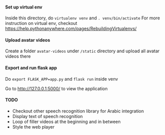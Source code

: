 #### Set up virtual env
Inside this directory, do `virtualenv venv` and `. venv/bin/activate`
For more instruction on virtual env, checkout https://help.pythonanywhere.com/pages/RebuildingVirtualenvs/

#### Upload avatar videos
Create a folder `avatar-videos` under `/static` directory and upload all avatar videos there

#### Export and run flask app
Do `export FLASK_APP=app.py` and `flask run` inside venv

Go to http://127.0.0.1:5000/ to view the application

#### TODO

- Checkout other speech recognition library for Arabic integration
- Display text of speech recognition
- Loop of filler videos at the beginning and in between
- Style the web player
